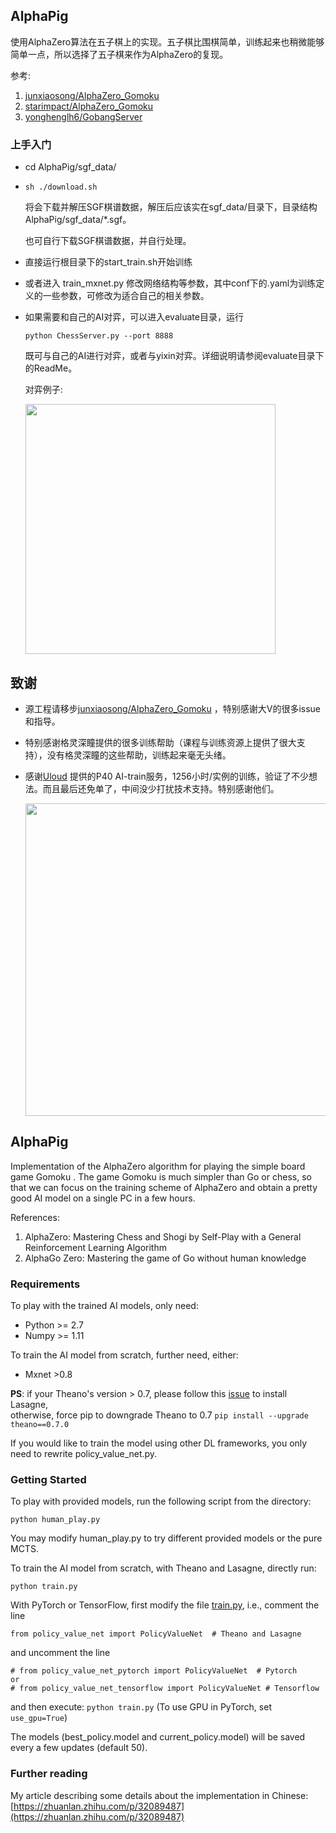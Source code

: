 ## AlphaPig
使用AlphaZero算法在五子棋上的实现。五子棋比围棋简单，训练起来也稍微能够简单一点，所以选择了五子棋来作为AlphaZero的复现。

参考:
1. [junxiaosong/AlphaZero_Gomoku](https://github.com/junxiaosong/AlphaZero_Gomoku)
2. [starimpact/AlphaZero_Gomoku](https://github.com/starimpact/AlphaZero_Gomoku)
3. [yonghenglh6/GobangServer](https://github.com/yonghenglh6/GobangServer)

### 上手入门
+ cd AlphaPig/sgf_data/

+ ```
  sh ./download.sh 
  ```

  将会下载并解压SGF棋谱数据，解压后应该实在sgf_data/目录下，目录结构AlphaPig/sgf_data/*.sgf。

  也可自行下载SGF棋谱数据，并自行处理。

+ 直接运行根目录下的start_train.sh开始训练

+ 或者进入 train_mxnet.py 修改网络结构等参数，其中conf下的.yaml为训练定义的一些参数，可修改为适合自己的相关参数。

+ 如果需要和自己的AI对弈，可以进入evaluate目录，运行

  ```
  python ChessServer.py --port 8888
  ```

  既可与自己的AI进行对弈，或者与yixin对弈。详细说明请参阅evaluate目录下的ReadMe。

  对弈例子:

  <img src="http://p324ywv2g.bkt.clouddn.com/test.jpg" height="400px" />

## 致谢

+ 源工程请移步[junxiaosong/AlphaZero_Gomoku](https://github.com/junxiaosong/AlphaZero_Gomoku) ，特别感谢大V的很多issue和指导。

+ 特别感谢格灵深瞳提供的很多训练帮助（课程与训练资源上提供了很大支持），没有格灵深瞳的这些帮助，训练起来毫无头绪。

+ 感谢[Uloud](https://www.ucloud.cn/) 提供的P40 AI-train服务，1256小时/实例的训练，验证了不少想法。而且最后还免单了，中间没少打扰技术支持。特别感谢他们。

  <img src="http://p324ywv2g.bkt.clouddn.com/test2.jpg" width="500px">

## AlphaPig

Implementation of the AlphaZero algorithm for playing the simple board game Gomoku . The game Gomoku is much simpler than Go or chess, so that we can focus on the training scheme of AlphaZero and obtain a pretty good AI model on a single PC in a few hours. 

References:  
1. AlphaZero: Mastering Chess and Shogi by Self-Play with a General Reinforcement Learning Algorithm
2. AlphaGo Zero: Mastering the game of Go without human knowledge

### Requirements
To play with the trained AI models, only need:
- Python >= 2.7
- Numpy >= 1.11

To train the AI model from scratch, further need, either:
- Mxnet >0.8

**PS**: if your Theano's version > 0.7, please follow this [issue](https://github.com/aigamedev/scikit-neuralnetwork/issues/235) to install Lasagne,  
otherwise, force pip to downgrade Theano to 0.7 ``pip install --upgrade theano==0.7.0``

If you would like to train the model using other DL frameworks, you only need to rewrite policy_value_net.py.

### Getting Started
To play with provided models, run the following script from the directory:  
```
python human_play.py  
```
You may modify human_play.py to try different provided models or the pure MCTS.

To train the AI model from scratch, with Theano and Lasagne, directly run:   
```
python train.py
```
With PyTorch or TensorFlow, first modify the file [train.py](https://github.com/junxiaosong/AlphaZero_Gomoku/blob/master/train.py), i.e., comment the line
```
from policy_value_net import PolicyValueNet  # Theano and Lasagne
```
and uncomment the line 
```
# from policy_value_net_pytorch import PolicyValueNet  # Pytorch
or
# from policy_value_net_tensorflow import PolicyValueNet # Tensorflow
```
and then execute: ``python train.py``  (To use GPU in PyTorch, set ``use_gpu=True``)

The models (best_policy.model and current_policy.model) will be saved every a few updates (default 50).  

### Further reading
My article describing some details about the implementation in Chinese: [https://zhuanlan.zhihu.com/p/32089487](https://zhuanlan.zhihu.com/p/32089487) 